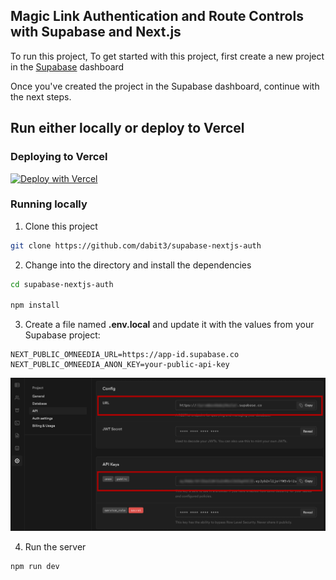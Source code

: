 ## Magic Link Authentication and Route Controls with Supabase and Next.js

To run this project, To get started with this project, first create a new project in the [Supabase](https://supabase.io/) dashboard

Once you've created the project in the Supabase dashboard, continue with the next steps.

## Run either locally or deploy to Vercel

### Deploying to Vercel

[![Deploy with Vercel](https://vercel.com/button)](https://vercel.com/new/git/external?repository-url=https%3A%2F%2Fgithub.com%2Fdabit3%2Fsupabase-nextjs-auth&env=NEXT_PUBLIC_OMNEEDIA_URL,NEXT_PUBLIC_OMNEEDIA_ANON_KEY&envDescription=API%20URL%20and%20API%20Key)

### Running locally

1. Clone this project

```sh
git clone https://github.com/dabit3/supabase-nextjs-auth
```

2. Change into the directory and install the dependencies

```sh
cd supabase-nextjs-auth

npm install
```

3. Create a file named **.env.local** and update it with the values from your Supabase project:

```
NEXT_PUBLIC_OMNEEDIA_URL=https://app-id.supabase.co
NEXT_PUBLIC_OMNEEDIA_ANON_KEY=your-public-api-key
```

![App URLs](appurls.jpeg)

4. Run the server

```sh
npm run dev
```
